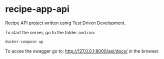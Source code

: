 # recipe-app-api
Recipe API project written using Test Driven Development.

To start the server, go to the folder and run:
```sh
docker-compose up
```

To acces the swagger go to:
http://127.0.0.1:8000/api/docs/
in the browser.